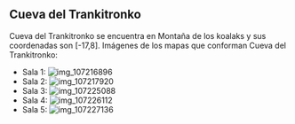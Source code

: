 ## Cueva del Trankitronko
Cueva del Trankitronko se encuentra en Montaña de los koalaks y sus coordenadas son [-17,8].
Imágenes de los mapas que conforman Cueva del Trankitronko:
- Sala 1: ![img_107216896](https://media.discordapp.net/attachments/1115311447145193482/1115319436568698980/107216896.jpg)
- Sala 2: ![img_107217920](https://media.discordapp.net/attachments/1115311447145193482/1115319438275788902/107217920.jpg)
- Sala 3: ![img_107225088](https://media.discordapp.net/attachments/1115311447145193482/1115319472656486420/107225088.jpg)
- Sala 4: ![img_107226112](https://media.discordapp.net/attachments/1115311447145193482/1115319474963365958/107226112.jpg)
- Sala 5: ![img_107227136](https://media.discordapp.net/attachments/1115311447145193482/1115319476800462869/107227136.jpg)
